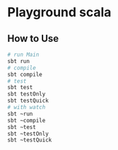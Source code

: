 # Playground scala

## How to Use

```bash
# run Main
sbt run
# compile
sbt compile
# test
sbt test
sbt testOnly
sbt testQuick
# with watch
sbt ~run
sbt ~compile
sbt ~test
sbt ~testOnly
sbt ~testQuick


```
